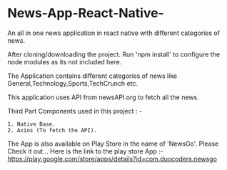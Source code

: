 # News-App-React-Native-
An all in one news application in react native with different categories of news.

After cloning/downloading the project. Run 'npm install' to configure the node modules as its not included here.

The Application contains different categories of news like General,Technology,Sports,TechCrunch etc.

This application uses API from newsAPI.org to fetch all the news.

Third Part Components used in this project : -

    1. Native Base.
    2. Axios (To fetch the API).
    
The App is also available on Play Store in the name of 'NewsGo'. Please Check it out...
Here is the link to the play store App :- https://play.google.com/store/apps/details?id=com.duocoders.newsgo

